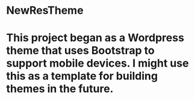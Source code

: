 # NewResTheme
# This project began as a Wordpress theme that uses Bootstrap to support mobile devices. I might use this as a template for building themes in the future.
